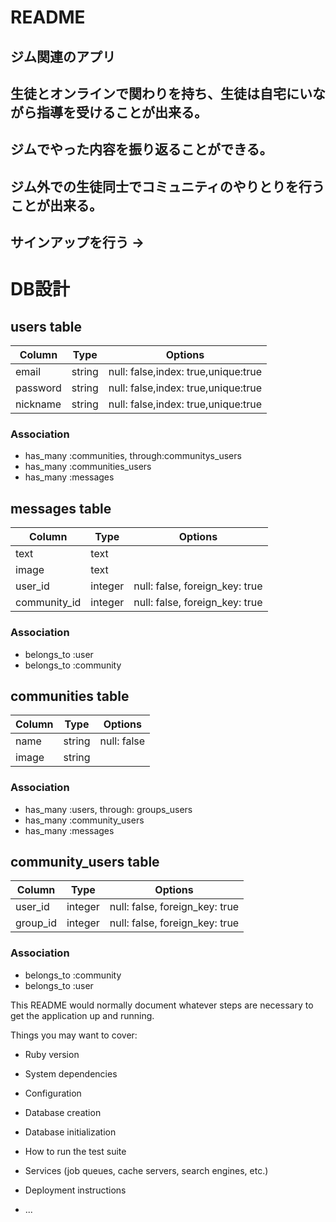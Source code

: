 # README

## ジム関連のアプリ
## 生徒とオンラインで関わりを持ち、生徒は自宅にいながら指導を受けることが出来る。
## ジムでやった内容を振り返ることができる。
## ジム外での生徒同士でコミュニティのやりとりを行うことが出来る。

## サインアップを行う → 

# DB設計
## users table

|Column|Type|Options|
|------|----|-------|
|email|string|null: false,index: true,unique:true|
|password|string|null: false,index: true,unique:true|
|nickname|string|null: false,index: true,unique:true|

### Association
- has_many :communities, through:communitys_users
- has_many :communities_users
- has_many :messages

## messages table

|Column|Type|Options|
|------|----|-------|
|text|text||
|image|text||
|user_id|integer|null: false, foreign_key: true|
|community_id|integer|null: false, foreign_key: true|

### Association
- belongs_to :user
- belongs_to :community

## communities table

|Column|Type|Options|
|------|----|-------|
|name|string|null: false|
|image|string||

### Association
- has_many :users, through: groups_users
- has_many :community_users
- has_many :messages

## community_users table
|Column|Type|Options|
|------|----|-------|
|user_id|integer|null: false, foreign_key: true|
|group_id|integer|null: false, foreign_key: true|

### Association
- belongs_to :community
- belongs_to :user

This README would normally document whatever steps are necessary to get the
application up and running.

Things you may want to cover:

* Ruby version

* System dependencies

* Configuration

* Database creation

* Database initialization

* How to run the test suite

* Services (job queues, cache servers, search engines, etc.)

* Deployment instructions

* ...
